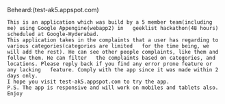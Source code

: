 Beheard:(test-ak5.appspot.com)

	This is an application which was build by a 5 member team(including me) using Google Appengine(webapp2) in   geeklist hackathon(48 hours) scheduled at Google-Hyderabad.
	This application takes in the complaints that a user has regarding to various categories(categories are limited   for the time being, we will add the rest). He can see other people complaints, like them and follow them. He can filter   the complaints based on categories, and locations. Please reply back if you find any error prone feature or any lacking   feature. Comply with the app since it was made within 2 days only.  
	I hope you visit test-ak5.appspot.com to try the app.  
	P.S. The app is responsive and will work on mobiles and tablets also. Enjoy  
